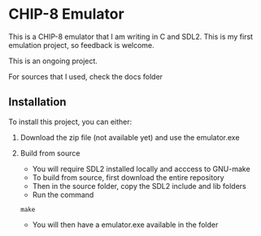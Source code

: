 # CHIP-8 Emulator

This is a CHIP-8 emulator that I am writing in C and SDL2.
This is my first emulation project, so feedback is welcome.


This is an ongoing project.

For sources that I used, check the docs folder

## Installation

To install this project, you can either:

1. Download the zip file (not available yet) and use the emulator.exe

2. Build from source
    - You will require SDL2 installed locally and acccess to GNU-make
    - To build from source, first download the entire repository
    - Then in the source folder, copy the SDL2 include and lib folders
    - Run the command
    ```
    make
    ```
    - You will then have a emulator.exe available in the folder


